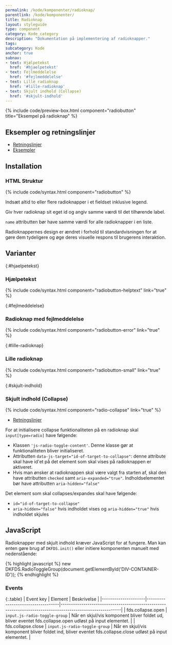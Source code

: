 ```yaml
---
permalink: /kode/komponenter/radioknap/
parentlink: /kode/komponenter/
title: Radioknap
layout: styleguide
type: component
category: Kode_category
description: "Dokumentation på implementering af radioknapper."
tags:
subcategory: Kode
anchor: true
subnav:
- text: Hjælpetekst
  href: '#hjaelpetekst'
- text: Fejlmeddelelse
  href: '#fejlmeddelelse'
- text: Lille radioknap
  href: '#lille-radioknap'
- text: Skjult indhold (Collapse)
  href: '#skjult-indhold'
---
```


{% include code/preview-box.html component="radiobutton" title="Eksempel på radioknap" %}

## Eksempler og retningslinjer
<ul class="nobullet-list">
    <li><a href="/komponenter/radioknap/#retningslinjer">Retningslinjer</a></li>
    <li><a href="/komponenter/radioknap/">Eksempler</a></li>
</ul>

## Installation

### HTML Struktur

{% include code/syntax.html component="radiobutton" %}

Indsæt altid to eller flere radioknapper i et fieldset inklusive legend.

Giv hver radioknap sit eget id og angiv samme værdi til det tilhørende label.

`name` attributten bør have samme værdi for alle radioknapper i en liste.

Radioknappernes design er ændret i forhold til standardvisningen for at gøre dem tydeligere og øge deres visuelle respons til brugerens interaktion.

## Varianter

{:#hjaelpetekst}
### Hjælpetekst
{% include code/syntax.html component="radiobutton-helptext" link="true" %}

{:#fejlmeddelelse}
### Radioknap med fejlmeddelelse
{% include code/syntax.html component="radiobutton-error" link="true" %}

{:#lille-radioknap}
### Lille radioknap

{% include code/syntax.html component="radiobutton-small" link="true" %}

{:#skjult-indhold}
### Skjult indhold (Collapse)
{% include code/syntax.html component="radio-collapse" link="true" %}

<ul class="nobullet-list">
    <li><a href="/komponenter/radiobutton/#retningslinjer">Retningslinjer</a></li>
</ul>

For at initialisere collapse funktionaliteten på en radioknap skal `input[type=radio]` have følgende:

- Klassen `'js-radio-toggle-content'`. Denne klasse gør at funktionaliteten bliver initialiseret. 
- Attributten `data-js-target="id-of-target-to-collapse"`: denne attribute skal have id'et på det element som skal vises på radioknappen er aktiveret. 
- Hvis man ønsker at radioknappen skal være valgt fra starten af, skal den have attributten `checked` samt `aria-expanded="true"`. Indholdselementet bør have attributten `aria-hidden="false"`

Det element som skal collapses/expandes skal have følgende:

- `id="id-of-target-to-collapse"`
- `aria-hidden="false"` hvis indholdet vises og `aria-hidden="true"` hvis indholdet skjules

## JavaScript
Radioknapper med skjult indhold kræver JavaScript for at fungere. Man kan enten gøre brug af `DKFDS.init()` eller initiere komponenten manuelt med nedenstående:

{% highlight javascript %}
new DKFDS.RadioToggleGroup(document.getElementById('DIV-CONTAINER-ID'));
{% endhighlight %}

### Events

{:.table}
| Event key           | Element                           | Beskrivelse                                                                                               |
|---------------------|-----------------------------------|-----------------------------------------------------------------------------------------------------------|
| fds.collapse.open  | `input.js-radio-toggle-group` | Når en skjul/vis komponent bliver foldet ud, bliver eventet fds.collapse.open udløst på input elementet.       |
| fds.collapse.close | `input.js-radio-toggle-group` | Når en skjul/vis komponent bliver foldet ind, bliver eventet fds.collapse.close udløst på input elementet.     |
